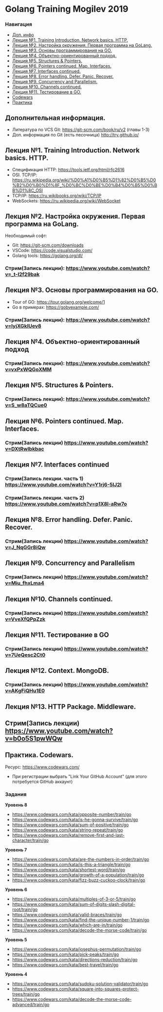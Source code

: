 # Golang Training Mogilev 2019
### Навигация
- [Доп. инфо](https://github.com/GolangCrew/training/#%D0%B4%D0%BE%D0%BF%D0%BE%D0%BB%D0%BD%D0%B8%D1%82%D0%B5%D0%BB%D1%8C%D0%BD%D0%B0%D1%8F-%D0%B8%D0%BD%D1%84%D0%BE%D1%80%D0%BC%D0%B0%D1%86%D0%B8%D1%8F)
- [Лекция №1. Training Introduction. Network basics. HTTP.](https://github.com/GolangCrew/training/#%D0%BB%D0%B5%D0%BA%D1%86%D0%B8%D1%8F-1-training-introduction-network-basics-http)
- [Лекция №2. Настройка окружения. Первая программа на GoLang.](https://github.com/GolangCrew/training/#%D0%BB%D0%B5%D0%BA%D1%86%D0%B8%D1%8F-2-%D0%BD%D0%B0%D1%81%D1%82%D1%80%D0%BE%D0%B9%D0%BA%D0%B0-%D0%BE%D0%BA%D1%80%D1%83%D0%B6%D0%B5%D0%BD%D0%B8%D1%8F-%D0%BF%D0%B5%D1%80%D0%B2%D0%B0%D1%8F-%D0%BF%D1%80%D0%BE%D0%B3%D1%80%D0%B0%D0%BC%D0%BC%D0%B0-%D0%BD%D0%B0-golang)
- [Лекция №3. Основы программирования на GO.](https://github.com/GolangCrew/training#%D0%BB%D0%B5%D0%BA%D1%86%D0%B8%D1%8F-3-%D0%BE%D1%81%D0%BD%D0%BE%D0%B2%D1%8B-%D0%BF%D1%80%D0%BE%D0%B3%D1%80%D0%B0%D0%BC%D0%BC%D0%B8%D1%80%D0%BE%D0%B2%D0%B0%D0%BD%D0%B8%D1%8F-%D0%BD%D0%B0-go)
- [Лекция №4. Объектно-ориентированный подход.](https://github.com/GolangCrew/training#%D0%BB%D0%B5%D0%BA%D1%86%D0%B8%D1%8F-4-%D0%BE%D0%B1%D1%8A%D0%B5%D0%BA%D1%82%D0%BD%D0%BE-%D0%BE%D1%80%D0%B8%D0%B5%D0%BD%D1%82%D0%B8%D1%80%D0%BE%D0%B2%D0%B0%D0%BD%D0%BD%D1%8B%D0%B9-%D0%BF%D0%BE%D0%B4%D1%85%D0%BE%D0%B4)
- [Лекция №5. Structures & Pointers.](https://github.com/GolangCrew/training#%D0%BB%D0%B5%D0%BA%D1%86%D0%B8%D1%8F-5-structures--pointers)
- [Лекция №6. Pointers continued. Map. Interfaces.](https://github.com/GolangCrew/training#%D0%BB%D0%B5%D0%BA%D1%86%D0%B8%D1%8F-6)
- [Лекция №7. Interfaces continued.](https://github.com/GolangCrew/training#%D0%BB%D0%B5%D0%BA%D1%86%D0%B8%D1%8F-7)
- [Лекция №8. Error handling. Defer. Panic. Recover.](https://github.com/GolangCrew/training/#%D0%BB%D0%B5%D0%BA%D1%86%D0%B8%D1%8F-8-error-handling-defer-panic-recover)
- [Лекция №9. Concurrency and Parallelism.](https://github.com/GolangCrew/training/#%D0%BB%D0%B5%D0%BA%D1%86%D0%B8%D1%8F-9-concurrency-and-parallelism)
- [Лекция №10. Channels continued.](https://github.com/GolangCrew/training/#%D0%BB%D0%B5%D0%BA%D1%86%D0%B8%D1%8F-10-channels-continued)
- [Лекция №11. Тестирование в GO.](https://github.com/GolangCrew/training/#%D0%BB%D0%B5%D0%BA%D1%86%D0%B8%D1%8F-11-%D1%82%D0%B5%D1%81%D1%82%D0%B8%D1%80%D0%BE%D0%B2%D0%B0%D0%BD%D0%B8%D0%B5-%D0%B2-go)
- [Codewars](https://github.com/GolangCrew/training/#%D0%BF%D1%80%D0%B0%D0%BA%D1%82%D0%B8%D0%BA%D0%B0-codewars)
- [Практика](https://github.com/GolangCrew/training/tree/master/practice)
## Дополнительная информация.
- Литература по VCS Git: https://git-scm.com/book/ru/v2 (главы 1-3)
- Доп. информация по Git (есть песочница) http://try.github.io/

## Лекция №1. Training Introduction. Network basics. HTTP.
- Спецификация HTTP: https://tools.ietf.org/html/rfc2616
- OSI. TCP/IP: https://ru.wikipedia.org/wiki/%D0%A1%D0%B5%D1%82%D0%B5%D0%B2%D0%B0%D1%8F_%D0%BC%D0%BE%D0%B4%D0%B5%D0%BB%D1%8C_OSI
- TCP/IP: https://ru.wikibooks.org/wiki/TCP/IP
- WebSockets: https://ru.wikipedia.org/wiki/WebSocket

## Лекция №2. Настройка окружения. Первая программа на GoLang.
Необходимый софт:
- Git: https://git-scm.com/downloads
- VSCode: https://code.visualstudio.com/
- Golang tools: https://golang.org/dl/

### Стрим(Запись лекции): https://www.youtube.com/watch?v=_t-I2f29bak

## Лекция №3. Основы программирования на GO.

- Tour of GO: https://tour.golang.org/welcome/1
- Go в примерах:  https://gobyexample.com/

### Стрим(Запись лекции): https://www.youtube.com/watch?v=lyjXGkIUev8

## Лекция №4. Объектно-ориентированный подход 

### Стрим(Запись лекции): https://www.youtube.com/watch?v=vxPxWQGoXMM

## Лекция №5. Structures & Pointers.

### Стрим(Запись лекции): https://www.youtube.com/watch?v=S_w8aTQCue0

## Лекция №6. Pointers continued. Map. Interfaces.

### Стрим(Запись лекции) https://www.youtube.com/watch?v=DXtRwIbkbac

## Лекция №7. Interfaces continued

### Стрим(Запись лекции. часть 1) https://www.youtube.com/watch?v=Y1rj6-5lJ2I
### Стрим(Запись лекции. часть 2) https://www.youtube.com/watch?v=p1X8l-aRw7o

## Лекция №8. Error handling. Defer. Panic. Recover.

### Стрим(Запись лекции) https://www.youtube.com/watch?v=J_NqGGr8iQw

## Лекция №9. Concurrency and Parallelism

### Стрим(Запись лекции) https://www.youtube.com/watch?v=Miu_fhxLma4

## Лекция №10. Channels continued.

### Стрим(Запись лекции) https://www.youtube.com/watch?v=VveXfQPpZzk

## Лекция №11. Тестирование в GO

### Стрим(Запись лекции) https://www.youtube.com/watch?v=7UeQesc2Ct0

## Лекция №12. Context. MongoDB.

### Стрим(Запись лекции) https://www.youtube.com/watch?v=AKgFiQHu1E0

## Лекция №13. HTTP Package. Middleware.

## Стрим(Запись лекции) https://www.youtube.com/watch?v=b0o5S1pwWQw

## Практика. Codewars.
Ресурс: https://www.codewars.com/
- При регистрации выбрать "Link Your GitHub Account" (для этого потребуется GitHub аккаунт)

### Задания

**Уровень 8**
- https://www.codewars.com/kata/opposite-number/train/go
- https://www.codewars.com/kata/is-he-gonna-survive/train/go
- https://www.codewars.com/kata/sum-of-positive/train/go
- https://www.codewars.com/kata/string-repeat/train/go
- https://www.codewars.com/kata/remove-first-and-last-character/train/go

**Уровень 7**
- https://www.codewars.com/kata/are-the-numbers-in-order/train/go
- https://www.codewars.com/kata/is-this-a-triangle/train/go
- https://www.codewars.com/kata/shortest-word/train/go
- https://www.codewars.com/kata/growth-of-a-population/train/go
- https://www.codewars.com/kata/fizz-buzz-cuckoo-clock/train/go

**Уровень 6**
- https://www.codewars.com/kata/multiples-of-3-or-5/train/go
- https://www.codewars.com/kata/sum-of-digits-slash-digital-root/train/go
- https://www.codewars.com/kata/valid-braces/train/go
- https://www.codewars.com/kata/find-the-unique-number-1/train/go
- https://www.codewars.com/kata/which-are-in/train/go
- https://www.codewars.com/kata/decode-the-morse-code/train/go

**Уровень 5**
- https://www.codewars.com/kata/josephus-permutation/train/go
- https://www.codewars.com/kata/pick-peaks/train/go
- https://www.codewars.com/kata/directions-reduction/train/go
- https://www.codewars.com/kata/best-travel/train/go

**Уровень 4**
- https://www.codewars.com/kata/sudoku-solution-validator/train/go
- https://www.codewars.com/kata/square-into-squares-protect-trees/train/go
- https://www.codewars.com/kata/decode-the-morse-code-advanced/train/go
